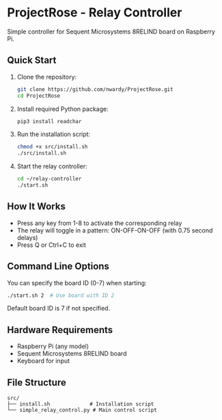 # ProjectRose - Relay Controller

Simple controller for Sequent Microsystems 8RELIND board on Raspberry Pi.

## Quick Start

1. Clone the repository:
   ```bash
   git clone https://github.com/nwardy/ProjectRose.git
   cd ProjectRose
   ```

2. Install required Python package:
   ```bash
   pip3 install readchar
   ```

3. Run the installation script:
   ```bash
   chmod +x src/install.sh
   ./src/install.sh
   ```

4. Start the relay controller:
   ```bash
   cd ~/relay-controller
   ./start.sh
   ```

## How It Works

- Press any key from 1-8 to activate the corresponding relay
- The relay will toggle in a pattern: ON-OFF-ON-OFF (with 0.75 second delays)
- Press Q or Ctrl+C to exit

## Command Line Options

You can specify the board ID (0-7) when starting:
```bash
./start.sh 2  # Use board with ID 2
```
Default board ID is 7 if not specified.

## Hardware Requirements

- Raspberry Pi (any model)
- Sequent Microsystems 8RELIND board
- Keyboard for input

## File Structure

```
src/
├── install.sh             # Installation script
└── simple_relay_control.py # Main control script
```